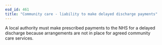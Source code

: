 ```yaml
---
esd_id: 461
title: "Community care - liability to make delayed discharge payments"
---
```


A local authority must make prescribed payments to the NHS for a delayed discharge because arrangements are not in place for agreed community care services.

